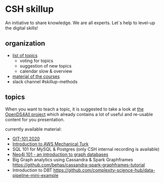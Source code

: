 # CSH skillup

An initiative to share knowledge. We are all experts. Let`s help to level-up the digital skills!


## organization


- [list of topics](https://docs.google.com/spreadsheets/d/1ALgZvOueCLeghxbLk6kza-3STkSuvCLFp3BQ-rB-F5Q/edit#gid=0)
	- voting for topics
	- suggestion of new topics
	- calendar slow & overview
- [material of the courses](https://github.com/complexity-science-hub/skillup)
- slack channel #skillup-methods

## topics

When you want to teach a topic, it is suggested to take a look at [the OpenDS4All project](https://github.com/odpi/OpenDS4All) which already contains a lot of useful and re-usable content for you presentation.

currently available material:

- [GIT-101 2020](git)
- [Introduction to AWS Mechanical Turk](MTurk_tutorial)
- SQL 101 for MySQL & Postgres (only CSH internal recording is available)
- [Neo4j 101 - an introduction to graph databases](neo4j101)
- Big Graph analytics using Cassandra & Spark Graphframes https://github.com/behas/cassandra-spark-graphframes-tutorial
- Introduction to DBT https://github.com/complexity-science-hub/data-pipeline-mini-example
